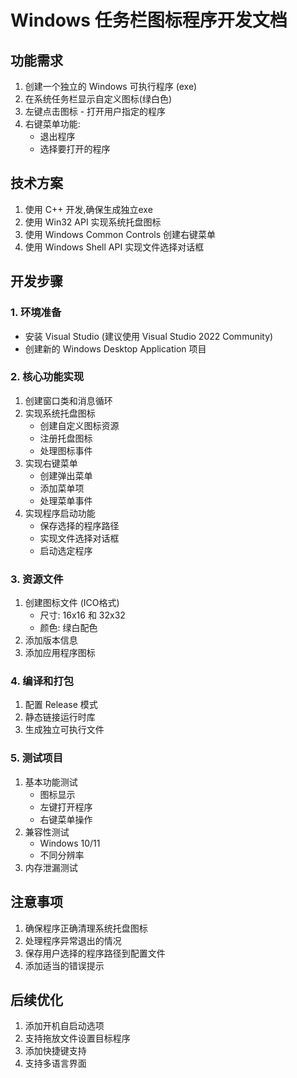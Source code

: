 # Windows 任务栏图标程序开发文档

## 功能需求
1. 创建一个独立的 Windows 可执行程序 (exe)
2. 在系统任务栏显示自定义图标(绿白色)
3. 左键点击图标 - 打开用户指定的程序
4. 右键菜单功能:
   - 退出程序
   - 选择要打开的程序

## 技术方案
1. 使用 C++ 开发,确保生成独立exe
2. 使用 Win32 API 实现系统托盘图标
3. 使用 Windows Common Controls 创建右键菜单
4. 使用 Windows Shell API 实现文件选择对话框

## 开发步骤

### 1. 环境准备
- 安装 Visual Studio (建议使用 Visual Studio 2022 Community)
- 创建新的 Windows Desktop Application 项目

### 2. 核心功能实现
1. 创建窗口类和消息循环
2. 实现系统托盘图标
   - 创建自定义图标资源
   - 注册托盘图标
   - 处理图标事件
3. 实现右键菜单
   - 创建弹出菜单
   - 添加菜单项
   - 处理菜单事件
4. 实现程序启动功能
   - 保存选择的程序路径
   - 实现文件选择对话框
   - 启动选定程序

### 3. 资源文件
1. 创建图标文件 (ICO格式)
   - 尺寸: 16x16 和 32x32
   - 颜色: 绿白配色
2. 添加版本信息
3. 添加应用程序图标

### 4. 编译和打包
1. 配置 Release 模式
2. 静态链接运行时库
3. 生成独立可执行文件

### 5. 测试项目
1. 基本功能测试
   - 图标显示
   - 左键打开程序
   - 右键菜单操作
2. 兼容性测试
   - Windows 10/11
   - 不同分辨率
3. 内存泄漏测试

## 注意事项
1. 确保程序正确清理系统托盘图标
2. 处理程序异常退出的情况
3. 保存用户选择的程序路径到配置文件
4. 添加适当的错误提示

## 后续优化
1. 添加开机自启动选项
2. 支持拖放文件设置目标程序
3. 添加快捷键支持
4. 支持多语言界面 